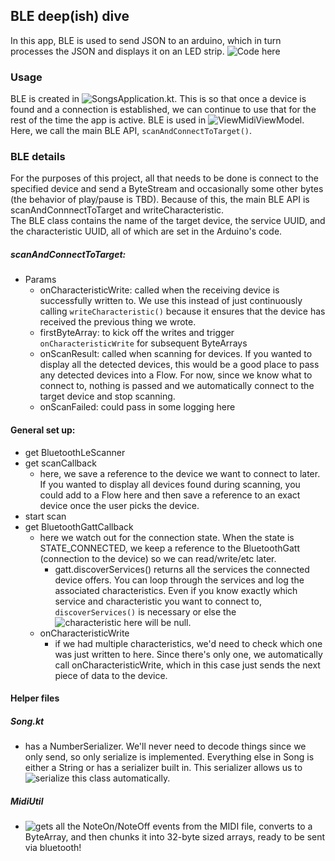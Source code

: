 ## BLE deep(ish) dive  
In this app, BLE is used to send JSON to an arduino, which in turn processes the JSON and displays it on an LED strip. 
![Code here](https://github.com/andrea749/music-lights)  
### Usage  
BLE is created in ![SongsApplication.kt](https://github.com/andrea749/piano-companion/blob/main/app/src/main/java/com/andrea/pianocompanionroom/SongsApplication.kt).
This is so that once a device is found and a connection is established, we can continue to use that for the rest of the time the app is active.
BLE is used in ![ViewMidiViewModel](https://github.com/andrea749/piano-companion/blob/main/app/src/main/java/com/andrea/pianocompanionroom/viewmodel/ViewMidiViewModel.kt).
Here, we call the main BLE API, `scanAndConnectToTarget()`.

### BLE details
For the purposes of this project, all that needs to be done is connect to the specified device and send a ByteStream and occasionally some other bytes (the behavior of play/pause is TBD). Because of this, the main BLE API is scanAndConnnectToTarget and writeCharacteristic.  
The BLE class contains the name of the target device, the service UUID, and the characteristic UUID, all of which are set in the Arduino's code.  

##### scanAndConnectToTarget:
* Params
  * onCharacteristicWrite: called when the receiving device is successfully written to. We use this instead of just continuously calling `writeCharacteristic()` because it ensures that the device has received the previous thing we wrote.
  * firstByteArray: to kick off the writes and trigger `onCharacteristicWrite` for subsequent ByteArrays
  * onScanResult: called when scanning for devices. If you wanted to display all the detected devices, this would be a good place to pass any detected devices into a Flow. For now, since we know what to connect to, nothing is passed and we automatically connect to the target device and stop scanning.
  * onScanFailed: could pass in some logging here
  
#### General set up:    
  * get BluetoothLeScanner
  * get scanCallback
    * here, we save a reference to the device we want to connect to later. If you wanted to display all devices found during scanning, you could add to a Flow here and then save a reference to an exact device once the user picks the device.
  * start scan
  * get BluetoothGattCallback
    * here we watch out for the connection state. When the state is STATE_CONNECTED, we keep a reference to the BluetoothGatt (connection to the device) so we can read/write/etc later.
      * gatt.discoverServices() returns all the services the connected device offers. You can loop through the services and log the associated characteristics. Even if you know exactly which service and characteristic you want to connect to, `discoverServices()` is necessary or else the ![characteristic here](https://github.com/andrea749/piano-companion/blob/19922725852eaa8d4f12d4bb45db9daf9919b7a8/app/src/main/java/com/andrea/pianocompanionroom/ble/BLE.kt#L134) will be null.
    * onCharacteristicWrite
      * if we had multiple characteristics, we'd need to check which one was just written to here. Since there's only one, we automatically call onCharacteristicWrite, which in this case just sends the next piece of data to the device.

#### Helper files  

##### Song.kt  
* has a NumberSerializer. We'll never need to decode things since we only send, so only serialize is implemented. Everything else in Song is either a String or has a serializer built in. This serializer allows us to ![serialize](https://github.com/andrea749/piano-companion/blob/19922725852eaa8d4f12d4bb45db9daf9919b7a8/app/src/main/java/com/andrea/pianocompanionroom/data/MidiUtil.kt#L60) this class automatically. 
  
##### MidiUtil  
* ![gets](https://github.com/andrea749/piano-companion/blob/19922725852eaa8d4f12d4bb45db9daf9919b7a8/app/src/main/java/com/andrea/pianocompanionroom/data/MidiUtil.kt#L58) all the NoteOn/NoteOff events from the MIDI file, converts to a ByteArray, and then chunks it into 32-byte sized arrays, ready to be sent via bluetooth!
